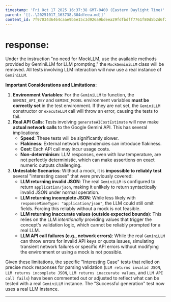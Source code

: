 ```yaml
---
timestamp: 'Fri Oct 17 2025 16:37:38 GMT-0400 (Eastern Daylight Time)'
parent: '[[..\20251017_163738.304dfeea.md]]'
content_id: 7f97034d6464caae9b5e15c3d926a9bdeea29fdfbdff7761f80d5b2d6f2c0b6b
---
```


# response:

Under the instruction "no need for MockLLM, use the available methods provided by GeminiLLM for LLM prompting," the `MockGeminiLLM` class will be removed. All tests involving LLM interaction will now use a real instance of `GeminiLLM`.

**Important Considerations and Limitations:**

1. **Environment Variables**: For the `GeminiLLM` to function, the `GEMINI_API_KEY` and `GEMINI_MODEL` environment variables **must be correctly set** in the test environment. If they are not set, the `GeminiLLM` constructor or `executeLLM` call will throw an error, causing the tests to fail.
2. **Real API Calls**: Tests involving `generateAICostEstimate` will now make **actual network calls** to the Google Gemini API. This has several implications:
   * **Speed**: These tests will be significantly slower.
   * **Flakiness**: External network dependencies can introduce flakiness.
   * **Cost**: Each API call may incur usage costs.
   * **Non-determinism**: LLM responses, even with low temperature, are not perfectly deterministic, which can make assertions on exact numeric outputs challenging.
3. **Untestable Scenarios**: Without a mock, it is **impossible to reliably test** several "interesting cases" that were previously covered:
   * **LLM returning invalid JSON**: The real `GeminiLLM` is configured to return `application/json`, making it unlikely to return syntactically invalid JSON under normal operation.
   * **LLM returning incomplete JSON**: While less likely with `responseMimeType: "application/json"`, the LLM could still omit fields. Forcing this reliably without a mock is not feasible.
   * **LLM returning inaccurate values (outside expected bounds)**: This relies on the LLM *intentionally* providing values that trigger the concept's validation logic, which cannot be reliably prompted for a real LLM.
   * **LLM API call failures (e.g., network errors)**: While the real `GeminiLLM` can throw errors for invalid API keys or quota issues, simulating transient network failures or specific API errors without modifying the environment or using a mock is not possible.

Given these limitations, the specific "Interesting Case" tests that relied on precise mock responses for parsing validation (`LLM returns invalid JSON`, `LLM returns incomplete JSON`, `LLM returns inaccurate values`, and `LLM API call fails`) have been commented out or adjusted to reflect what can be tested with a real `GeminiLLM` instance. The "Successful generation" test now uses a real LLM instance.

***
